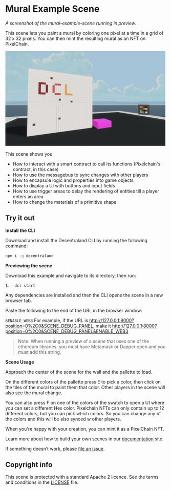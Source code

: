 # Mural Example Scene

_A screenshot of the mural-example-scene running in preview._

This scene lets you paint a mural by coloring one pixel at a time in a grid of 32 x 32 pixels. You can then mint the resulting mural as an NFT on PixelChain.

<img src="screenshot/screenshot.png" width="500">

This scene shows you:

- How to interact with a smart contract to call its functions (Pixelchain's contract, in this case)
- How to use the messagebus to sync changes with other players
- How to encapsule logic and properties into game objects
- How to display a UI with buttons and input fields
- How to use trigger areas to delay the rendering of entities till a player enters an area
- How to change the materials of a primitive shape

## Try it out

**Install the CLI**

Download and install the Decentraland CLI by running the following command:

```bash
npm i -g decentraland
```

**Previewing the scene**

Download this example and navigate to its directory, then run:

```
$:  dcl start
```

Any dependencies are installed and then the CLI opens the scene in a new browser tab.

Paste the following to the end of the URL in the browser window:

`&ENABLE_WEB3`
For example, if the URL is http://127.0.0.1:8000?position=0%2C0&SCENE_DEBUG_PANEL, make it http://127.0.0.1:8000?position=0%2C0&SCENE_DEBUG_PANEL&ENABLE_WEB3

> Note: When running a preview of a scene that uses one of the ethereum libraries, you must have Metamask or Dapper open and you must add this string.

**Scene Usage**

Approach the center of the scene for the wall and the pallette to load.

On the different colors of the pallette press E to pick a color, then click on the tiles of the mural to paint them that color. Other players in the scene will also see the mural change.

You can also press F on one of the colors of the swatch to open a UI where you can set a different Hex color. Pixelchain NFTs can only contain up to 12 different colors, but you can pick which colors. So you can change any of the colors and this will be also synced w other players.

When you're happy with your creation, you can mint it as a PixelChain NFT.

Learn more about how to build your own scenes in our [documentation](https://docs.decentraland.org/) site.

If something doesn’t work, please [file an issue](https://github.com/decentraland-scenes/Awesome-Repository/issues/new).

## Copyright info

This scene is protected with a standard Apache 2 licence. See the terms and conditions in the [LICENSE](/LICENSE) file.
